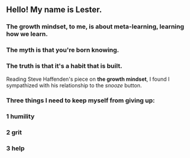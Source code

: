 ## Hello! My name is Lester. 


###
### The growth mindset, to me, is about meta-learning, learning how we learn.
### The myth is that you're born knowing.
### The truth is that it's a habit that is built.
Reading Steve Haffenden's piece on **the growth mindset**, I found I sympathized with his relationship to the *snooze* button.

### Three things I need to keep myself from giving up:
### 1 humility
### 2 grit
### 3 help
